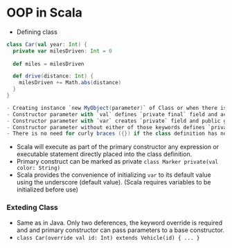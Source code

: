 OOP in Scala
==============

- Defining class
```scala
class Car(val year: Int) {
  private var milesDriven: Int = 0
	
  def miles = milesDriven

  def drive(distance: Int) {
    milesDriven += Math.abs(distance)
  }	
}

- Creating instance `new MyObject(parameter)` of Class or when there is no parameter it can be `new MyObject`.
- Constructor parameter with `val` defines `private final` field and access method for fetching that value.
- Constructor parameter with `var` creates `private` field and public getter and setter for it.
- Constructor parameter without either of those keywords defines `private final` field for only internal use.
- There is no need for curly braces ({}) if the class definition has no body.

```
- Scala will execute as part of the primary constructor any expression or executable statement directly placed into the class definition.
- Primary construct can be marked as private `class Marker private(val color: String)`
- Scala provides the convenience of initializing `var` to its default value using the underscore (default value). (Scala requires variables to be initialized before use)

### Exteding Class
- Same as in Java. Only two deferences, the keyword override is required and and primary constructor can pass parameters to a base constructor.
- `class Car(override val id: Int) extends Vehicle(id) { ... }`
